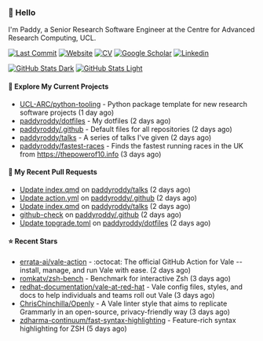 ### 👋 Hello

I'm Paddy, a Senior Research Software Engineer at the Centre for Advanced
Research Computing, UCL.

[![Last Commit](https://img.shields.io/github/last-commit/paddyroddy/paddyroddy/main?label=updated)](https://github.com/paddyroddy)
[![Website](https://img.shields.io/badge/GitHub%20Pages-222?logo=githubpages&logoColor=fff&style=for-the-badge&style=flat)](https://paddyroddy.github.io)
[![CV](https://img.shields.io/badge/CV-PDF-pink.svg)](https://paddyroddy.github.io/cv)
[![Google Scholar](https://img.shields.io/badge/Google%20Scholar-4285F4?logo=googlescholar&logoColor=fff&style=for-the-badge&style=flat)](https://scholar.google.com/citations?user=OFigHUwAAAAJ)
[![Linkedin](https://img.shields.io/badge/LinkedIn-0A66C2?logo=linkedin&logoColor=fff&style=for-the-badge&style=flat)](https://www.linkedin.com/in/patrickjamesroddy)

[![GitHub Stats Dark](https://github-readme-stats-paddyroddy.vercel.app/api?username=paddyroddy&disable_animations=true&hide_border=true&hide_title=true&include_all_commits=true&rank_icon=github&show=prs_merged,reviews&show_icons=true&theme=tokyonight)](https://github.com/paddyroddy/paddyroddy#gh-dark-mode-only)
[![GitHub Stats Light](https://github-readme-stats-paddyroddy.vercel.app/api?username=paddyroddy&disable_animations=true&hide_border=true&hide_title=true&include_all_commits=true&rank_icon=github&show=prs_merged,reviews&show_icons=true&theme=default)](https://github.com/paddyroddy/paddyroddy#gh-light-mode-only)

#### 👷 Explore My Current Projects

- [UCL-ARC/python-tooling](https://github.com/UCL-ARC/python-tooling) - Python package template for new research software projects
  (1 day ago)
- [paddyroddy/dotfiles](https://github.com/paddyroddy/dotfiles) - My dotfiles
  (2 days ago)
- [paddyroddy/.github](https://github.com/paddyroddy/.github) - Default files for all repositories
  (2 days ago)
- [paddyroddy/talks](https://github.com/paddyroddy/talks) - A series of talks I&#39;ve given
  (2 days ago)
- [paddyroddy/fastest-races](https://github.com/paddyroddy/fastest-races) - Finds the fastest running races in the UK from https://thepowerof10.info
  (3 days ago)

#### 🔨 My Recent Pull Requests

- [Update index.qmd](https://github.com/paddyroddy/talks/pull/95) on [paddyroddy/talks](https://github.com/paddyroddy/talks)
  (2 days ago)
- [Update action.yml](https://github.com/paddyroddy/.github/pull/308) on [paddyroddy/.github](https://github.com/paddyroddy/.github)
  (2 days ago)
- [Update index.qmd](https://github.com/paddyroddy/talks/pull/94) on [paddyroddy/talks](https://github.com/paddyroddy/talks)
  (2 days ago)
- [github-check](https://github.com/paddyroddy/.github/pull/307) on [paddyroddy/.github](https://github.com/paddyroddy/.github)
  (2 days ago)
- [Update topgrade.toml](https://github.com/paddyroddy/dotfiles/pull/83) on [paddyroddy/dotfiles](https://github.com/paddyroddy/dotfiles)
  (2 days ago)

#### ⭐ Recent Stars

- [errata-ai/vale-action](https://github.com/errata-ai/vale-action) - :octocat: The official GitHub Action for Vale -- install, manage, and run Vale with ease.
  (2 days ago)
- [romkatv/zsh-bench](https://github.com/romkatv/zsh-bench) - Benchmark for interactive Zsh
  (3 days ago)
- [redhat-documentation/vale-at-red-hat](https://github.com/redhat-documentation/vale-at-red-hat) - Vale config files, styles, and docs to help individuals and teams roll out Vale
  (3 days ago)
- [ChrisChinchilla/Openly](https://github.com/ChrisChinchilla/Openly) - A Vale linter style that aims to replicate Grammarly in an open-source, privacy-friendly way
  (3 days ago)
- [zdharma-continuum/fast-syntax-highlighting](https://github.com/zdharma-continuum/fast-syntax-highlighting) - Feature-rich syntax highlighting for ZSH
  (5 days ago)
